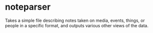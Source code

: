 # noteparser
Takes a simple file describing notes taken on media, events, things, or people in a specific format, and outputs various other views of the data.
